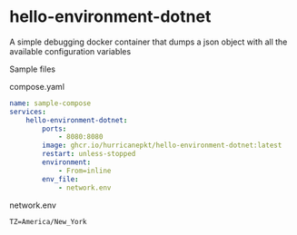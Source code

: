 # hello-environment-dotnet
A simple debugging docker container that dumps a json object with all the available configuration variables


Sample files

compose.yaml

```yaml
name: sample-compose
services:
    hello-environment-dotnet:
        ports:
            - 8080:8080
        image: ghcr.io/hurricanepkt/hello-environment-dotnet:latest
        restart: unless-stopped
        environment:
            - From=inline
        env_file:
            - network.env
```

network.env
```
TZ=America/New_York
```